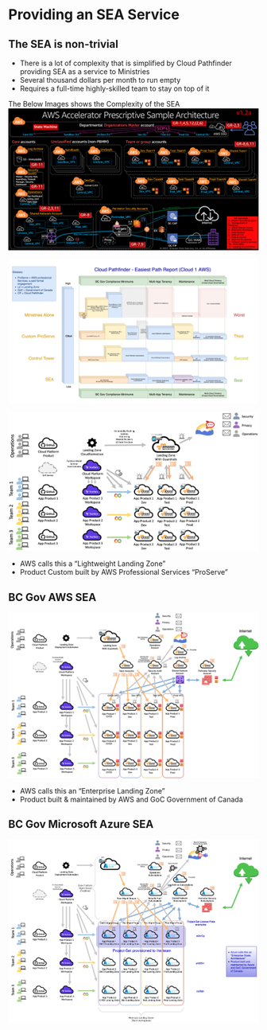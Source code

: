 # Providing an SEA Service

## The SEA is non-trivial
 * There is a lot of complexity that is simplified by Cloud Pathfinder providing SEA as a service to Ministries
 * Several thousand dollars per month to run empty
 * Requires a full-time highly-skilled team to stay on top of it

The Below Images shows the Complexity of the SEA
![The SEA Architecture](./images/sea_architecture.png)

![Cloud pathfinder easiest path report](./images/path_report.png)

![BC Gov AWS Early version](./images/aws_early_version.png)
 * AWS calls this a “Lightweight Landing Zone”
 * Product Custom built by AWS Professional Services “ProServe”

## BC Gov AWS SEA
 ![BC Gov AWS SEA](./images/bc_gov_aws_sea.png)
 * AWS calls this an “Enterprise Landing Zone”
 * Product built & maintained by AWS and GoC Government of Canada

## BC Gov Microsoft Azure SEA
![Microsoft azure sea](./images/BC_Gov_GC_Azure_SEA.png)

